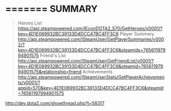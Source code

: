=======
SUMMARY
=======
> Heroes List
https://api.steampowered.com/IEconDOTA2_570/GetHeroes/v0001/?key=4D1E069932BC39133D4DCC47BC4FF3C6
> Player Summary
http://api.steampowered.com/ISteamUser/GetPlayerSummaries/v0002/?key=4D1E069932BC39133D4DCC47BC4FF3C6&steamids=76561197994901575
> Friend's List
http://api.steampowered.com/ISteamUser/GetFriendList/v0001/?key=4D1E069932BC39133D4DCC47BC4FF3C6&steamid=76561197994901575&relationship=friend
> Achievements
http://api.steampowered.com/ISteamUserStats/GetPlayerAchievements/v0001/?appid=570&key=4D1E069932BC39133D4DCC47BC4FF3C6&steamid=76561197994901575

http://dev.dota2.com/showthread.php?t=58317
